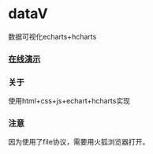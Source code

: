 # dataV
数据可视化echarts+hcharts

### [在线演示](https://josonho.github.io/dataV/)

### 关于
使用html+css+js+echart+hcharts实现

### 注意 
因为使用了file协议，需要用火狐浏览器打开。
